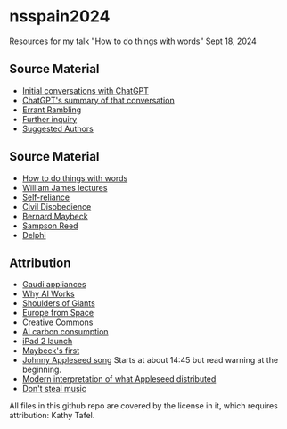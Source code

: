 # nsspain2024
Resources for my talk "How to do things with words" Sept 18, 2024

## Source Material
- [Initial conversations with ChatGPT](conversation.md)
- [ChatGPT's summary of that conversation](summary_by_chatGPT.md)
- [Errant Rambling](errant_rambling.md)
- [Further inquiry](further_inquiry.md)
- [Suggested Authors](suggested_authors.md)

## Source Material
- [How to do things with words](https://www.hup.harvard.edu/books/9780674411524)
- [William James lectures](https://en.wikipedia.org/wiki/William_James_Lectures)
- [Self-reliance](https://en.wikisource.org/wiki/Essays:_First_Series/Self-Reliance)
- [Civil Disobedience](https://archive.org/details/civil-disobedience/mode/2up)
- [Bernard Maybeck](https://www.americanheritage.com/bernard-maybeck)
- [Sampson Reed](https://archive.org/details/observationsongr00reediala/mode/2up)
- [Delphi](https://en.wikipedia.org/wiki/Delphi)

## Attribution
- [Gaudi appliances](https://www.designboom.com/design/artificial-intelligence-vibrant-household-appliances-gaudi-marcus-byrne-12-11-2022/0)
- [Why AI Works](https://www.youtube.com/watch?v=QwtyIDmhxh4)
- [Shoulders of Giants](https://en.wikipedia.org/wiki/Standing_on_the_shoulders_of_giants#/media/File:Orion_aveugle_cherchant_le_soleil.jpg)
- [Europe from Space](https://commons.wikimedia.org/wiki/File:Europe_From_Space_%2825965325795%29.png)
- [Creative Commons](https://creativecommons.org/licenses/by-nc-sa/4.0/)
- [AI carbon consumption](https://www.technologyreview.com/2019/06/06/239031/training-a-single-ai-model-can-emit-as-much-carbon-as-five-cars-in-their-lifetimes/)
- [iPad 2 launch](https://www.youtube.com/watch?v=AZeOhnTuq2I)
- [Maybeck's first](https://trgtalk.wordpress.com/2014/10/13/still-teaching-its-lessons/)
- [Johnny Appleseed song](https://www.disneyplus.com/browse/entity-c345991d-d605-4009-81aa-2a6606000e31) Starts at about 14:45 but read warning at the beginning.
- [Modern interpretation of what Appleseed distributed](https://swedenborg.com/wp-content/uploads/2015/08/OD_Usefulness.pdf)
- [Don't steal music](https://www.flickr.com/photos/dmolsen/227547892)

All files in this github repo are covered by the license in it, which requires attribution: Kathy Tafel.